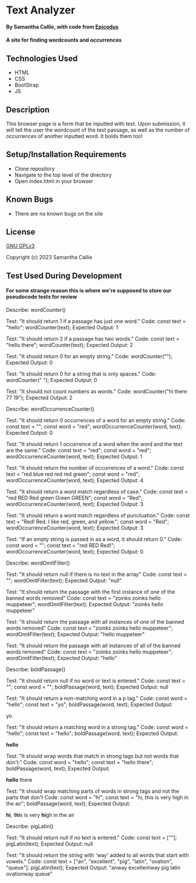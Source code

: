 # Text Analyzer

#### By **Samantha Callie**, with code from [Epicodus](https://www.learnhowtoprogram.com/introduction-to-programming/getting-started-at-epicodus/learn-how-to-program)

#### A site for finding wordcounts and occurrences

## Technologies Used

* HTML
* CSS
* BootStrap
* JS

## Description

This browser page is a form that be inputted with text. Upon submission, it will tell the user the wordcount of the text passage, as well as the number of occurrences of another inputted word. It bolds them too!

## Setup/Installation Requirements

* Clone repository
* Navigate to the top level of the directory
* Open index.html in your browser

## Known Bugs

* There are no known bugs on the site

## License

[GNU GPLv3](https://choosealicense.com/licenses/agpl-3.0/)

Copyright (c) 2023 Samantha Callie

## Test Used During Development

#### For some strange reason this is where we're supposed to store our pseudocode tests for review  
Describe: wordCounter()

Test: "It should return 1 if a passage has just one word."
Code:
const text = "hello";
wordCounter(text);
Expected Output: 1

Test: "It should return 2 if a passage has two words."
Code:
const text = "hello there";
wordCounter(text);
Expected Output: 2

Test: "It should return 0 for an empty string."
Code: wordCounter("");
Expected Output: 0

Test: "It should return 0 for a string that is only spaces."
Code: wordCounter("            ");
Expected Output: 0

Test: "It should not count numbers as words."
Code: wordCounter("hi there 77 19");
Expected Output: 2

Describe: wordOccurrenceCounter()

Test: "It should return 0 occurrences of a word for an empty string."
Code:
const text = "";
const word = "red";
wordOccurrenceCounter(word, text);
Expected Output: 0

Test: "It should return 1 occurrence of a word when the word and the text are the same."
Code:
const text = "red";
const word = "red";
wordOccurrenceCounter(word, text);
Expected Output: 1

Test: "It should return the number of occurrences of a word."
Code:
const text = "red blue red red red green";
const word = "red";
wordOccurrenceCounter(word, text);
Expected Output: 4

Test: "It should return a word match regardless of case."
Code:
const text = "red RED Red green Green GREEN";
const word = "Red";
wordOccurrenceCounter(word, text);
Expected Output: 3

Test: "It should return a word match regardless of punctuation."
Code:
const text = "Red! Red. I like red, green, and yellow.";
const word = "Red";
wordOccurrenceCounter(word, text);
Expected Output: 3

Test: "If an empty string is passed in as a word, it should return 0."
Code:
const word = "";
const text = "red RED Red!";
wordOccurrenceCounter(word, text);
Expected Output: 0

Describe: wordOmitFilter()

Test: "It should return null if there is no text in the array"
Code:
const text = "";
wordOmitFilter(text);
Expected Output: "null"

Test: "It should return the passage with the first instance of one of the banned words removed"
Code:
const text = "zoinks zoinks hello muppeteer";
wordOmitFilter(text);
Expected Output: "zoinks hello muppeteer"

Test: "It should return the passage with all instances of one of the banned words removed"
Code:
const text = "zoinks zoinks hello muppeteer";
wordOmitFilter(text);
Expected Output: "hello muppeteer"

Test: "It should return the passage with all instances of all of the banned words removed"
Code:
const text = "zoinks zoinks hello muppeteer";
wordOmitFilter(text);
Expected Output: "hello"

Describe: boldPassage()

Test: "It should return null if no word or text is entered."
Code:
const text = "";
const word = "";
boldPassage(word, text);
Expected Output: null

Test: "It should return a non-matching word in a p tag."
Code:
const word = "hello";
const text = "yo";
boldPassage(word, text);
Expected Output: <p>yo</p>

Test: "It should return a matching word in a strong tag."
Code:
const word = "hello";
const text = "hello";
boldPassage(word, text);
Expected Output: <p><strong>hello</strong></p>

Test: "It should wrap words that match in strong tags but not words that don't."
Code:
const word = "hello";
const text = "hello there";
boldPassage(word, text);
Expected Output: <p><strong>hello</strong> there</p>

Test: "It should wrap matching parts of words in strong tags and not the parts that don't
Code:
const word = "hi";
const text = "hi, this is very high in the air";
boldPassage(word, text);
Expected Output: <p><strong>hi</strong>, t<strong>hi</strong>s is very <strong>hi</strong>gh in the air</p>

Describe: pigLatin()

Test: "It should return null if no text is entered."
Code:
const text = [""];
pigLatin(text);
Expected Output: null

Test: "It should return the string with 'way' added to all words that start with vowels."
Code:
const text = ["an", "excellent", "pig", "latin", "ovation", "queue"];
pigLatin(text);
Expected Output: "anway excellentway pig latin ovationway queue"